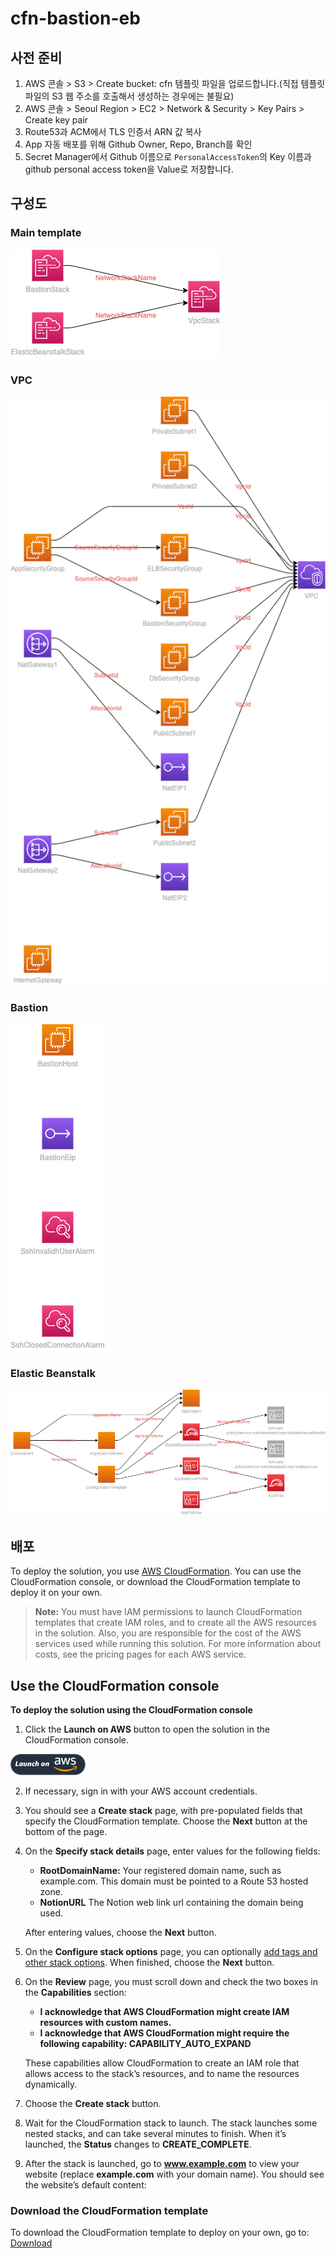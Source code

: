 # cfn-bastion-eb

## 사전 준비
1. AWS 콘솔 > S3 > Create bucket: cfn 템플릿 파일을 업로드합니다.(직접 템플릿 파일의 S3 웹 주소를 호출해서 생성하는 경우에는 불필요)
1. AWS 콘솔 > Seoul Region > EC2 > Network & Security > Key Pairs > Create key pair
1. Route53과 ACM에서 TLS 인증서 ARN 값 복사
1. App 자동 배포를 위해 Github Owner, Repo, Branch를 확인
1. Secret Manager에서 Github 이름으로 `PersonalAccessToken`의 Key 이름과 github personal access token을 Value로 저장합니다.

## 구성도

### Main template
[![main](./docs/images/main.png)](https://dumulnet.github.io/cfn-bastion-eb)
### VPC 
[![vpc](./docs/images/vpc.png)](https://dumulnet.github.io/cfn-bastion-eb/vpc)
### Bastion 
[![bastion](./docs/images/bastion.png)](https://dumulnet.github.io/cfn-bastion-eb/bastion)
### Elastic Beanstalk 
[![eb](./docs/images/eb.png)](https://dumulnet.github.io/cfn-bastion-eb/eb)

## 배포

To deploy the solution, you use [AWS CloudFormation](https://aws.amazon.com/cloudformation). You can use the CloudFormation console, or download the CloudFormation template to deploy it on your own.

> **Note:** You must have IAM permissions to launch CloudFormation templates that create IAM roles, and to create all the AWS resources in the solution. Also, you are responsible for the cost of the AWS services used while running this solution. For more information about costs, see the pricing pages for each AWS service.

## Use the CloudFormation console

**To deploy the solution using the CloudFormation console**

1. Click the **Launch on AWS** button to open the solution in the CloudFormation console.


[![Launch the AWS Elastic Beanstalk app with CloudFormation](./docs/images/deploy-to-aws.png)](https://console.aws.amazon.com/cloudformation/home?region=ap-northeast-2#/stacks/quickcreate?templateUrl=https%3A%2F%2Frnd-cfn-repository-20221009.s3.ap-northeast-2.amazonaws.com%2Fcfn-bastioin-eb%2Fmain.yml&stackName=prj-cfn-stack&param_AppIngressPort=80&param_AppS3Bucket=&param_AppS3Key=php.zip&param_AutoScalingMaxInstanceCount=6&param_AutoScalingMinInstanceCount=2&param_AvailabilityZone1=ap-northeast-2a&param_AvailabilityZone2=ap-northeast-2c&param_EC2KeyPairName=&param_ELBIngressPort=80&param_EbInstanceType=t3.small&param_EnvironmentName=dev&param_KeyName=&param_LogRetentionInDays=30&param_MFA=false&param_SSHFrom=0.0.0.0%2F0&param_SSLCertificateArn=&param_StackType=php)


2. If necessary, sign in with your AWS account credentials.
3. You should see a **Create stack** page, with pre-populated fields that specify the CloudFormation template. Choose the **Next** button at the bottom of the page.
4. On the **Specify stack details** page, enter values for the
   following fields:

    - **RootDomainName:** Your registered domain name, such as example.com. This domain must be pointed to a Route 53 hosted zone.
    - **NotionURL** The Notion web link url containing the domain being used.

   After entering values, choose the **Next** button.
5. On the **Configure stack options** page, you can optionally [add tags and other stack options](https://docs.aws.amazon.com/AWSCloudFormation/latest/UserGuide/cfn-console-add-tags.html). When finished, choose the **Next** button.
6. On the **Review** page, you must scroll down and check the two boxes in the **Capabilities** section:

    - **I acknowledge that AWS CloudFormation might create IAM resources with custom names.**
    - **I acknowledge that AWS CloudFormation might require the following capability: CAPABILITY_AUTO_EXPAND**

    These capabilities allow CloudFormation to create an IAM role that allows access
   to the stack’s resources, and to name the resources dynamically.
7. Choose the **Create stack** button.
8. Wait for the CloudFormation stack to launch. The stack launches some nested stacks, and can take several minutes to finish. When it’s launched, the **Status** changes to **CREATE_COMPLETE**.
9. After the stack is launched, go to **www.example.com** to view your website (replace **example.com** with your domain name). You should see the website’s default content:

### Download the CloudFormation template

To download the CloudFormation template to deploy on your own, go to: [Download](main/main.yml)
